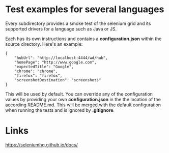 # Test examples for several languages
Every subdirectory provides a smoke test of the selenium grid and its supported drivers for a language such as Java or JS.  

Each has its own instructions and contains a **configuration.json** within the source directory. Here's an example:
```
{
    "hubUrl": "http://localhost:4444/wd/hub",
    "homePage": "http://www.google.com",
    "expectedTitle": "Google",
    "chrome": "chrome",
    "firefox": "firefox",
    "screenshotDestination": "screenshots"
}
```
This will be used by default. You can override any of the configuration values by providing your own **configuration.json** in the the location of the according README.md. This will be merged with the default configuration when running the tests and is ignored by **.gitignore**.

# Links
https://seleniumhq.github.io/docs/  
